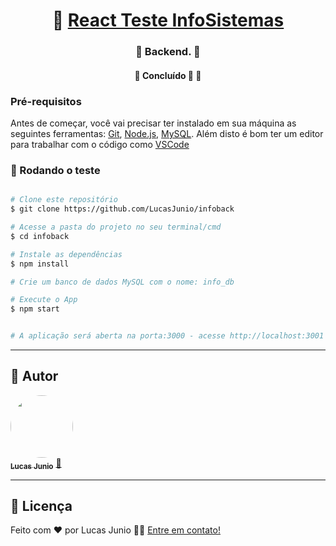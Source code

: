 

<h1 align="center">
     🐙 <a href="#" alt=""> React Teste InfoSistemas</a>
</h1>

<h3 align="center">
    🧪 Backend. 💚
</h3>

<h4 align="center">
	🚧   Concluído 🚀 🚧
</h4>


### Pré-requisitos

Antes de começar, você vai precisar ter instalado em sua máquina as seguintes ferramentas:
[Git](https://git-scm.com), [Node.js](https://nodejs.org/en/), [MySQL](https://www.mysql.com/).
Além disto é bom ter um editor para trabalhar com o código como [VSCode](https://code.visualstudio.com/)


### 🔬 Rodando o teste

```bash

# Clone este repositório
$ git clone https://github.com/LucasJunio/infoback

# Acesse a pasta do projeto no seu terminal/cmd
$ cd infoback

# Instale as dependências
$ npm install

# Crie um banco de dados MySQL com o nome: info_db

# Execute o App
$ npm start


# A aplicação será aberta na porta:3000 - acesse http://localhost:3001

```

---

## 🦸 Autor

<a href="https://madaztec.com/">
 <img style="border-radius: 50%;" src="https://avatars1.githubusercontent.com/u/20959222?s=460&u=18b10f7fb7d2aca87ee0589d1825e754c67d222b&v=4" width="100px;" alt=""/>
 <br />
 <sub><b>Lucas Junio</b></sub></a> <a href="https://madaztec.com/" title="Madaztec">🚀</a>
 <br />


---

## 📝 Licença


Feito com ❤️ por Lucas Junio 👋🏽 [Entre em contato!](https://www.linkedin.com/in/lucas-junio/)
